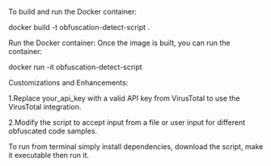 To build and run the Docker container:

docker build -t obfuscation-detect-script .

Run the Docker container: Once the image is built, you can run the container:

docker run -it obfuscation-detect-script

Customizations and Enhancements:

1.Replace your_api_key with a valid API key from VirusTotal to use the VirusTotal integration.

2.Modify the script to accept input from a file or user input for different obfuscated code samples.

To run from terminal simply install dependencies, download the script, make it executable then run it.
